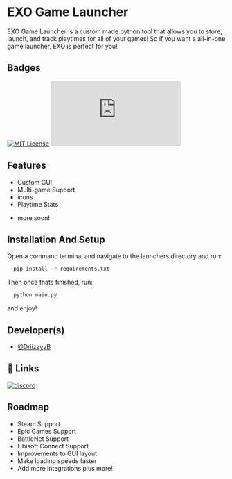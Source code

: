 
# EXO Game Launcher

EXO Game Launcher is a custom made python tool that allows you to store, launch, and track playtimes for all of your games! So if you want a all-in-one game launcher, EXO is perfect for you!

## Badges

[![MIT License](https://img.shields.io/badge/License-MIT-green.svg)](https://choosealicense.com/licenses/mit/)
![Downloads](https://img.shields.io/github/downloads/driizzyy/custom-game-launcher/main.py
)



## Features

- Custom GUI
- Multi-game Support
- icons
- Playtime Stats
+ more soon!


## Installation And Setup

Open a command terminal and navigate to the launchers directory and run:

```bash
  pip install -r requirements.txt
```
Then once thats finished, run:

```bash
  python main.py
```
and enjoy!
## Developer(s)

- [@DriizzyyB](https://www.github.com/driizzyy)


## 🔗 Links
[![discord](https://img.shields.io/discord/1385975508944027741?style=for-the-badge&label=Discord&link=https%3A%2F%2Fdiscord.gg%2Fbytebunnybot)](https://discord.gg/bytebunnybot)


## Roadmap

- Steam Support
- Epic Games Support
- BattleNet Support
- Ubisoft Connect Support
- Improvements to GUI layout
- Make loading speeds faster
- Add more integrations
plus more!
